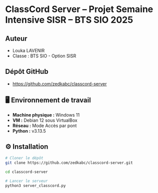 # ClassCord Server – Projet Semaine Intensive SISR – BTS SIO 2025

## Auteur
- Louka LAVENIR
- Classe : BTS SIO - Option SISR

## Dépôt GitHub
- https://github.com/zedkabc/classcord-server

## 🖥️ Environnement de travail

- **Machine physique :** Windows 11
- **VM :** Debian 12 sous VirtualBox
- **Réseau :** Mode Accès par pont
- **Python :** v3.13.5

## ⚙️ Installation

```bash
# Cloner le dépôt
git clone https://github.com/zedkabc/classcord-server.git

cd classcord-server

# Lancer le serveur
python3 server_classcord.py
